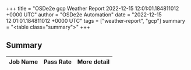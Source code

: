 +++
title = "OSDe2e gcp Weather Report 2022-12-15 12:01:01.184811012 +0000 UTC"
author = "OSDe2e Automation"
date = "2022-12-15 12:01:01.184811012 +0000 UTC"
tags = ["weather-report", "gcp"]
summary = "<table class=\"summary\"></table>"
+++
## Summary

| Job Name | Pass Rate | More detail |
|----------|-----------|-------------|




